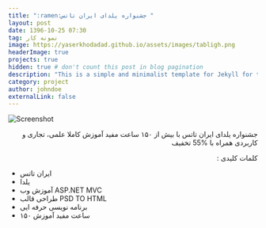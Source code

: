 ```yaml
---
title: ":ramen:جشنواره یلدای ایران تاتس "
layout: post
date: 1396-10-25 07:30
tag: نمونه کار
image: https://yaserkhodadad.github.io/assets/images/tabligh.png
headerImage: true
projects: true
hidden: true # don't count this post in blog pagination
description: "This is a simple and minimalist template for Jekyll for those who likes to eat noodles."
category: project
author: johndoe
externalLink: false
---
```


![Screenshot](https://yaserkhodadad.github.io/assets/port/p4.png)


<p style="direction:rtl">
 جشنواره یلدای ایران تاتس با بیش از ۱۵۰ ساعت مفید آموزش کاملا علمی، تجاری و کاربردی همراه با %55 تخفیف
</p>

<p style="direction:rtl">
کلمات کلیدی :<br/>

- ایران تاتس<br/>
- یلدا <br/>
-   آموزش وب ASP.NET MVC<br/>
-   طراحی قالب PSD TO HTML <br/>
-  برنامه نویسی حرفه ایی<br/>
-  ۱۵۰ ساعت مفید آموزش <br/>
</p>
